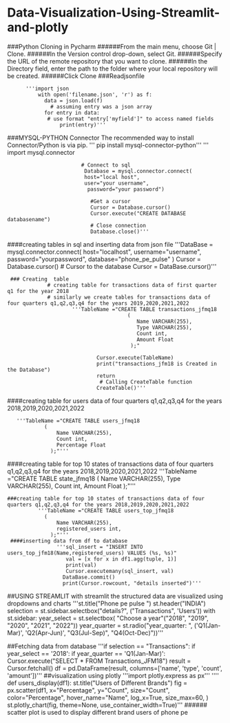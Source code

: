 # Data-Visualization-Using-Streamlit-and-plotly
###Python Cloning in Pycharm
     ######From the main menu, choose Git | Clone.
     ######In the Version control drop-down, select Git.
     ######Specify the URL of the remote repository that you want to clone.
     ######In the Directory field, enter the path to the folder where your local repository will be created.
     ######Click Clone
 ###Readjsonfile 
            
          '''import json
              with open('filename.json', 'r') as f:
                data = json.load(f)
                  # assuming entry was a json array
                for entry in data:
                 # use format "entry['myfield']" to access named fields
                     print(entry)'''
  
###MYSQL-PYTHON Connector
The recommended way to install Connector/Python is via pip.
                     ''' pip install mysql-connector-python'''
                        ''' import mysql.connector 

                            # Connect to sql
                             Database = mysql.connector.connect(
                             host="local host",
                             user="your username",
                              password="your password")

                               #Get a cursor
                               Cursor = Database.cursor()
                               Cursor.execute("CREATE DATABASE databasename")
                               # Close connection
                               Database.close()'''
####creating tables in sql and inserting data from json file
                            '''DataBase = mysql.connector.connect(
                                 host="localhost",
                                 username="username",
                                 password="yourpassword",
                                 database="phone_pe_pulse"
                                   )
                                 Cursor = Database.cursor()
                                # Cursor to the database
                                  Cursor = DataBase.cursor()'''
 
     ### Creating  table
                 # creating table for transactions data of first quarter q1 for the year 2018
                 # similarly we create tables for transactions data of four quarters q1,q2,q3,q4 for the years 2019,2020,2021,2022
                         '''TableName ="CREATE TABLE transactions_jfmq18
                                           (
                                              Name VARCHAR(255),
                                              Type VARCHAR(255),
                                              Count int,
                                              Amount Float
                                            );"  
 
                                 Cursor.execute(TableName)
                                 print("transactions_jfm18 is Created in the Database")
                                 return
                                  # Calling CreateTable function
                                 CreateTable()'''
   
   ####creating table for users data of four quarters q1,q2,q3,q4 for the years 2018,2019,2020,2021,2022
   
       '''TableName ="CREATE TABLE users_jfmq18
                (
                    Name VARCHAR(255),
                    Count int,
                    Percentage Float
                  );"'''
   
   
   ####creating table for top 10 states of transactions data of four quarters q1,q2,q3,q4 for the years 2018,2019,2020,2021,2022
         '''TableName ="CREATE TABLE state_jfmq18
                (
                    Name VARCHAR(255),
                    Type VARCHAR(255),
                    Count int,
                    Amount Float
                  );"'''
   
    ###creating table for top 10 states of transactions data of four quarters q1,q2,q3,q4 for the years 2018,2019,2020,2021,2022
              '''TableName ="CREATE TABLE users_top_jfmq18
                (
                    Name VARCHAR(255),
                    registered_users int,
                  );"'''  
     ####inserting data from df to database
                    '''sql_insert = "INSERT INTO users_top_jfm18(Name,registered_users) VALUES (%s, %s)"
                       val = [x for x in df1.agg(tuple, 1)]
                       print(val)
                       Cursor.executemany(sql_insert, val)
                      DataBase.commit()
                      print(Cursor.rowcount, "details inserted")'''
                      
                  
   ##USING STREAMLIT
   with streamlit the structured data are visualized using dropdowns and charts
               '''st.title("Phone pe pulse ")
                  st.header("INDIA")
                  selection = st.sidebar.selectbox("details?", ("Transactions", 'Users'))
                  with st.sidebar:
                  year_select = st.selectbox(
                  "Choose a year"("2018", "2019", "2020", "2021", "2022"))
                   year_quarter = st.radio("year_quarter: ", ('Q1(Jan-Mar)', 'Q2(Apr-Jun)', "Q3(Jul-Sep)", "Q4(Oct-Dec)"))'''
    
   ##Fetching data from database
                 '''if selection == "Transactions":
                       if year_select == '2018':
                          if year_quarter == 'Q1(Jan-Mar)':
                             Cursor.execute("SELECT * FROM Transactions_JFM18")
                             result = Cursor.fetchall()
                             df = pd.DataFrame(result, columns=['name', 'type', 'count', 'amount'])'''
   ##visualization using plotly
                  '''import plotly.express as px'''
                 '''' def users_display(df1):
                           st.title("Users of Different Brands")
                               fig = px.scatter(df1, x="Percentage", y="Count", size="Count", color="Percentage", hover_name="Name",
                                     log_x=True,
                                     size_max=60,
                                      )
                       st.plotly_chart(fig, theme=None, use_container_width=True)'''
          ###### scatter plot is used to display different brand users of phone pe
          

   
